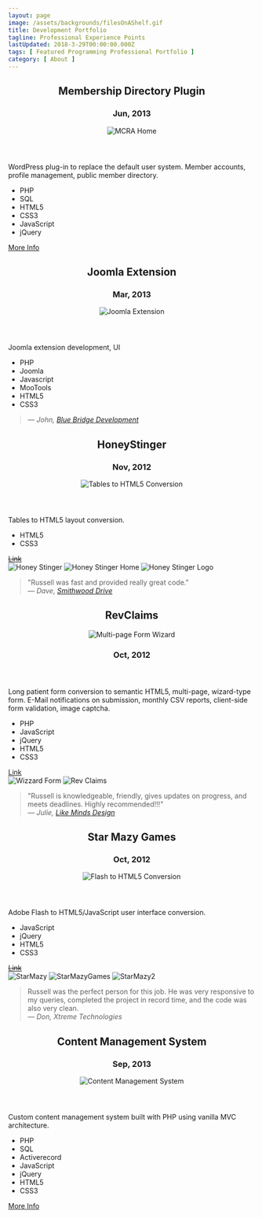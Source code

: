 ```yaml
---
layout: page
image: /assets/backgrounds/filesOnAShelf.gif
title: Development Portfolio
tagline: Professional Experience Points
lastUpdated: 2018-3-29T00:00:00.000Z
tags: [ Featured Programming Professional Portfolio ]
category: [ About ]
---
```

<section class="card">
  <header class="card__header gradient-overlay">
    <h2>Membership Directory Plugin</h2>
    <h3>Jun, 2013</h3>
    <img class="image-m" :src="$withBase('/assets/professional/MCRA/MCRAHome.png')" alt="MCRA Home">
  </header>
  <section class="card__body">
    <p>WordPress plug-in to replace the default user system. Member accounts, profile management, public member directory.</p>
    <ul>
      <li>PHP</li>
      <li>SQL</li>
      <li>HTML5</li>
      <li>CSS3</li>
      <li>JavaScript</li>
      <li>jQuery</li>
    </ul>
    <a href="/posts/about/MCRA">More Info</a>
  </section>
</section>

<section class="card card--alt">
  <header class="card__header gradient-overlay">
    <h2>Joomla Extension</h2>
    <h3>Mar, 2013</h3>
    <img class="image-m" :src="$withBase('/assets/professional/JoomlaExtFilters.png')" alt="Joomla Extension">
  </header>
  <section class="card__body">
    <p>
      Joomla extension development, UI
    </p>
    <ul>
      <li>PHP</li>
      <li>Joomla</li>
      <li>Javascript</li>
      <li>MooTools</li>
      <li>HTML5</li>
      <li>CSS3</li>
    </ul>
    <blockquote>
      <cite>&mdash; John, <a href="https://www.bluebridgedev.com/">Blue Bridge Development</a></cite>
    </blockquote>
  </section>
</section>

<section class="card">
  <header class="card__header gradient-overlay">
    <h2>HoneyStinger</h2>
    <h3>Nov, 2012</h3>
    <img class="image-m" :src="$withBase('/assets/professional/HoneyStinger.png')" alt="Tables to HTML5 Conversion">
  </header>
  <section class="card__body">
    <p>
      Tables to HTML5 layout conversion.
    </p>
    <ul>
      <li>HTML5</li>
      <li>CSS3</li>
    </ul>
    <del><a href="http://honeystinger.com/hive.html">Link</a></del>
    <section class="image__list">
      <img class="image-m" :src="$withBase('/assets/professional/HoneyStinger.png')" alt="Honey Stinger">
      <img class="image-m" :src="$withBase('/assets/professional/HoneyStingerHome.png')" alt="Honey Stinger Home" />
      <img class="image-m" :src="$withBase('/assets/professional/HoneyStingerLogo.png')" alt="Honey Stinger Logo" />
    </section>
    <blockquote>
      <div>"Russell was fast and provided really great code."</div>
      <cite>&mdash; Dave, <a href="https://smithwooddrive.com/">Smithwood Drive</a></cite>
    </blockquote>
  </section>
</section>

<section class="card card--alt">
  <header class="card__header gradient-overlay">
    <h2>RevClaims</h2>
    <img class="image-m" :src="$withBase('/assets/professional/wizardForm.png')" alt="Multi-page Form Wizard">
    <h3>Oct, 2012</h3>
  </header>
  <section class="card__body">
    <p>
      Long patient form conversion to semantic HTML5, multi-page, wizard-type form. E-Mail notifications on submission, monthly CSV reports, client-side form validation, image captcha.
    </p>
    <ul>
      <li>PHP</li>
      <li>JavaScript</li>
      <li>jQuery</li>
      <li>HTML5</li>
      <li>CSS3</li>
    </ul>
    <a href="https://www.revclaims.com/patient/">Link</a>
    <section class="image__list">
      <img class="image-m" :src="$withBase('/assets/professional/wizardForm.png')" alt="Wizzard Form">
      <img class="image-m" :src="$withBase('/assets/professional/revClaims.png')" alt="Rev Claims" />
    </section>
    <blockquote>
      <div>"Russell is knowledgeable, friendly, gives updates on progress, and meets deadlines. Highly recommended!!!"</div>
      <cite>&mdash; Julie, <a href="http://www.likemindsdesigns.com/">Like Minds Design</a></cite>
    </blockquote>
  </section>
</section>

<section class="card">
  <header class="card__header gradient-overlay">
    <h2>Star Mazy Games</h2>
    <h3>Oct, 2012</h3>
    <img class="image-m" :src="$withBase('/assets/professional/starmazy.png')" alt="Flash to HTML5 Conversion">
  </header>
  <section class="card__body">
    <p>
      Adobe Flash to HTML5/JavaScript user interface conversion.
    </p>
    <ul>
      <li>JavaScript</li>
      <li>jQuery</li>
      <li>HTML5</li>
      <li>CSS3</li>
    </ul>
    <del><a href="http://starmazy.com/">Link</a></del>
    <section class="image__list">
      <img class="image-m" :src="$withBase('/assets/professional/starmazy.png')" alt="StarMazy">
      <img class="image-m" :src="$withBase('/assets/professional/StarMazyGames/Image2.png')" alt="StarMazyGames" />
      <img class="image-m" :src="$withBase('/assets/professional/StarMazyGames/starmazy2.png')" alt="StarMazy2" />
    </section>
    <blockquote>
      <div>Russell was the perfect person for this job. He was very responsive to my queries, completed the project in record time, and the code was also very clean.</div>
      <cite>&mdash; Don, Xtreme Technologies</cite>
    </blockquote>
  </section>
</section>

<section class="card card--alt">
  <header class="card__header gradient-overlay">
    <h2>Content Management System</h2>
    <h3>Sep, 2013</h3>
    <img class="image-m" :src="$withBase('/assets/professional/MVCSite.png')" alt="Content Management System">
  </header>
  <section class="card__body">
    <p>
      Custom content management system built with PHP using vanilla MVC architecture.
    </p>
    <ul>
      <li>PHP</li>
      <li>SQL</li>
      <li>Activerecord</li>
      <li>JavaScript</li>
      <li>jQuery</li>
      <li>HTML5</li>
      <li>CSS3</li>
    </ul>
    <a href="/posts/about/MVC">More Info</a>
  </section>
</section>
<!--
<section class="card">
  <header class="card__header gradient-overlay">
    <h2>Colorado Casket Company</h2>
    <h3>Jun 20, 2012</h3>
    <img class="image-m" :src="$withBase('/assets/professional/casket.png')" alt="CCC">
  </header>
  <section class="card__body">
    <p>
      Advertising, product, and info site. Content management system, product catalog db, image resizing and caching on the server.
    </p>
    <ul>
      <li>PHP</li>
      <li>SQL</li>
      <li>ImageMagic</li>
      <li>HTML5</li>
      <li>CSS3</li>
    </ul>
    <del><a href="http://www.coloradocasketcompany.com/">Link</a></del>
    <blockquote>
      <cite>&mdash; Sue Fletcher</cite>
    </blockquote>
  </section>
</section>

<section class="card card--alt">
  <header class="card__header gradient-overlay">
    <h2>Mr Tom's Critters</h2>
    <h3>Oct 2, 2012</h3>
    <img class="image-m" :src="$withBase('/assets/professional/critter.png')" alt="Critters">
  </header>
  <section class="card__body">
    <p>
      Content management system and design for animal resuce and adoption site.
    </p>
    <ul>
      <li>PHP</li>
      <li>SQL</li>
      <li>HTML5</li>
      <li>CSS3</li>
    </ul>
    <del><a href="temp/mrTomsCritters/index.php">Demo</a></del>
  </section>
</section>

<section class="card">
  <header class="card__header gradient-overlay">
    <h2>Photo Gallery</h2>
    <h3>Aug 14, 2012</h3>
    <img class="image-m" :src="$withBase('/assets/professional/gallery.png')" alt="Gallery">
  </header>
  <section class="card__body">
    <p>
      Content management system and design for a photography portfolio.
    </p>
    <ul>
      <li>PHP</li>
      <li>SQL</li>
      <li>HTML5</li>
      <li>CSS3</li>
      <li>JavaScript</li>
      <li>jQuery</li>
    </ul>
    <del><a href="/temp/gallery/index.php">Demo</a></del>
  </section>
</section>
-->
